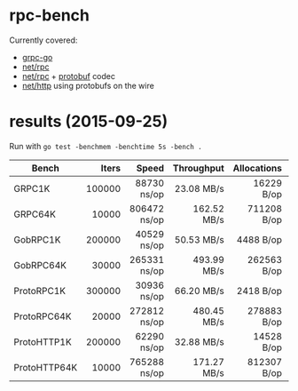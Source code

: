 rpc-bench
=========

Currently covered:
- [grpc-go](https://github.com/grpc/grpc-go)
- [net/rpc](http://godoc.org/net/rpc)
- [net/rpc](http://godoc.org/net/rpc) + [protobuf](https://github.com/golang/protobuf) codec
- [net/http](http://godoc.org/net/http) using protobufs on the wire

results (2015-09-25)
====================
Run with `go test -benchmem -benchtime 5s -bench .`

| Bench        | Iters  | Speed        | Throughput  | Allocations | Allocations   |
|--------------|-------:|-------------:|------------:|------------:|--------------:|
| GRPC1K       | 100000 |  88730 ns/op |  23.08 MB/s |  16229 B/op |  89 allocs/op |
| GRPC64K      |  10000 | 806472 ns/op | 162.52 MB/s | 711208 B/op | 152 allocs/op |
| GobRPC1K     | 200000 |  40529 ns/op |  50.53 MB/s |   4488 B/op |  17 allocs/op |
| GobRPC64K    |  30000 | 265331 ns/op | 493.99 MB/s | 262563 B/op |  17 allocs/op |
| ProtoRPC1K   | 300000 |  30936 ns/op |  66.20 MB/s |   2418 B/op |  11 allocs/op |
| ProtoRPC64K  |  20000 | 272812 ns/op | 480.45 MB/s | 278883 B/op |  13 allocs/op |
| ProtoHTTP1K  | 200000 |  62290 ns/op |  32.88 MB/s |  14528 B/op |  81 allocs/op |
| ProtoHTTP64K |  10000 | 765288 ns/op | 171.27 MB/s | 812307 B/op | 108 allocs/op |
